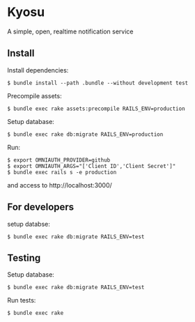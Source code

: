 Kyosu
===================

A simple, open, realtime notification service

Install
----------------

Install dependencies:

    $ bundle install --path .bundle --without development test

Precompile assets:

    $ bundle exec rake assets:precompile RAILS_ENV=production

Setup database:

    $ bundle exec rake db:migrate RAILS_ENV=production

Run:

    $ export OMNIAUTH_PROVIDER=github
    $ export OMNIAUTH_ARGS="['Client ID','Client Secret']"
    $ bundle exec rails s -e production

and access to http://localhost:3000/

For developers
---------------

setup databse:

    $ bundle exec rake db:migrate RAILS_ENV=test

Testing
---------------

Setup database:

    $ bundle exec rake db:migrate RAILS_ENV=test

Run tests:

    $ bundle exec rake

